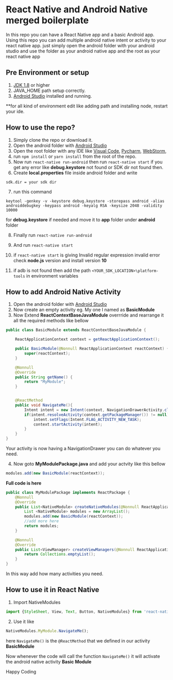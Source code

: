 # React Native and Android Native merged boilerplate

In this repo you can have a React Native app and a basic Android app.
Using this repo you can add multiple android native intent or activity to your react native app. just simply open the android folder with your android studio and use the folder as your android native app and the root as your react native app

## Pre Environment or setup
1. [JDK 1.8](https://www.oracle.com/technetwork/java/javase/downloads/jdk8-downloads-2133151.html) or higher
2. JAVA_HOME path setup correctly.
3. [Android Studio](https://developer.android.com/studio) installed and running.


**for all kind of environment edit like adding path and installing node, restart your ide.


## How to use the repo?
1. Simply clone the repo or download it.
2. Open the android folder with [Android Studio](https://developer.android.com/studio)
3. Open the root folder with any IDE like 
[Visual Code](https://code.visualstudio.com/), 
[Pycharm](https://www.jetbrains.com/pycharm/), 
[WebStorm](https://www.jetbrains.com/webstorm/),
4. run ```npm install``` or ```yarn install``` from the root of the repo.
5. Now run ```react-native run-android``` then run ```react-native start``` if you get any error like **debug.keystore** not found or SDK dir not found then.
6. Create **local.properties** file inside android folder and write 

```sdk.dir = your sdk dir```


7. run this command 

```keytool -genkey -v -keystore debug.keystore -storepass android -alias androiddebugkey -keypass android -keyalg RSA -keysize 2048 -validity 10000```

for **debug.keystore** if needed and move it to **app** folder under **android** folder

8. Finally run ```react-native run-android```

9. And run ```react-native start```

10. if ```react-native start``` is giving Invalid regular expression invalid error check **node.js** version and install version **10**

11. if adb is not found then add the path ```<YOUR_SDK_LOCATION>\platform-tools``` in environment variables


## How to add Android Native Activity
1. Open the android folder with [Android Studio](https://developer.android.com/studio)
2. Now create an empty activity eg. My one I named as **BasicModule**
3. Now Extend **ReactContextBaseJavaModule** overrride and rearrange it all the required methods like bellow
```java
public class BasicModule extends ReactContextBaseJavaModule {

    ReactApplicationContext context = getReactApplicationContext();

    public BasicModule(@Nonnull ReactApplicationContext reactContext) {
        super(reactContext);
    }

    @Nonnull
    @Override
    public String getName() {
        return "MyModule";
    }


    @ReactMethod
    public void NavigateMe(){
        Intent intent = new Intent(context, NavigationDrawerActivity.class);
        if(intent.resolveActivity(context.getPackageManager()) != null){
            intent.setFlags(Intent.FLAG_ACTIVITY_NEW_TASK);
            context.startActivity(intent);
        }
    }
}
```
Your activity is now having a NavigationDrawer you can do whatever you need.

4. Now goto **MyModulePackage.java** and add your actvity like this bellow
```java 
modules.add(new BasicModule(reactContext));
```
**Full code is here**
```java
public class MyModulePackage implements ReactPackage {
    @Nonnull
    @Override
    public List<NativeModule> createNativeModules(@Nonnull ReactApplicationContext reactContext) {
        List <NativeModule> modules = new ArrayList();
        modules.add(new BasicModule(reactContext));
        //add more here
        return modules;
    }

    @Nonnull
    @Override
    public List<ViewManager> createViewManagers(@Nonnull ReactApplicationContext reactContext) {
        return Collections.emptyList();
    }
}
```

In this way add how many activities you need.

## How to use it in React Native
1. Import NativeModules
```javascript 
import {StyleSheet, View, Text, Button, NativeModules} from 'react-native';
```
2. Use it like 
```javascript 
NativeModules.MyModule.NavigateMe();
```
here ```NavigateMe()``` is the ```@ReactMethod``` that we defined in our activity **BasicModule**

Now whenever the code will call the function ```NavigateMe()``` it will activate the android native activity **Basic Module**


Happy Coding


